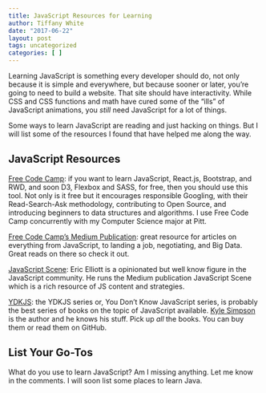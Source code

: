 ```yaml
---
title: JavaScript Resources for Learning
author: Tiffany White
date: "2017-06-22"
layout: post
tags: uncategorized
categories: [ ]
---
```

<p>Learning JavaScript is something every developer should do, not only because it is simple and everywhere, but because sooner or later, you’re going to need to build a website. That site should have interactivity. While CSS and CSS functions and math have cured some of the “ills” of JavaScript animations, you <em>still</em> need JavaScript for a lot of things.</p>

<p>Some ways to learn JavaScript are reading and just hacking on things. But I will list some of the resources I found that have helped me along the way.</p>

<h2>JavaScript Resources</h2>

<p><a href="https://www.freecodecamp.com/">Free Code Camp</a>: if you want to learn JavaScript, React.js, Bootstrap, and RWD, and soon D3, Flexbox and SASS, for free, then you should use this tool. Not only is it free but it encourages responsible Googling, with their Read-Search-Ask methodology, contributing to Open Source, and introducing beginners to data structures and algorithms. I use Free Code Camp concurrently with my Computer Science major at Pitt.</p>

<p><a href="https://medium.freecodecamp.com/">Free Code Camp’s Medium Publication</a>: great resource for articles on everything from JavaScript, to landing a job, negotiating, and Big Data. Great reads on there so check it out.</p>

<p><a href="https://medium.com/javascript-scene">JavaScript Scene</a>: Eric Elliott is a opinionated but well know figure in the JavaScript community. He runs the Medium publication JavaScript Scene which is a rich resource of JS content and strategies.</p>

<p><a href="http://shop.oreilly.com/category/get/kyle-simpson-kit.do">YDKJS</a>: the YDKJS series or, You Don’t Know JavaScript series, is probably the best series of books on the topic of JavaScript available. <a href="https://twitter.com/getify">Kyle Simpson</a> is the author and he knows his stuff. Pick up <em>all</em> the books. You can buy them or read them on GitHub.</p>

<h2>List Your Go-Tos</h2>

<p>What do you use to learn JavaScript? Am I missing anything. Let me know in the comments. I will soon list some places to learn Java.</p>

